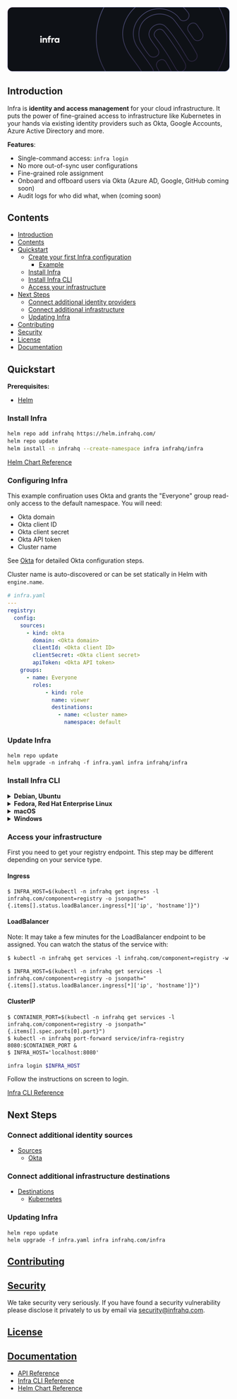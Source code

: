 <p align="center">
  <img src="./docs/images/InfraGithub.png"/>
</p>

## Introduction

Infra is **identity and access management** for your cloud infrastructure. It puts the power of fine-grained access to infrastructure like Kubernetes in your hands via existing identity providers such as Okta, Google Accounts, Azure Active Directory and more.

**Features**:
* Single-command access: `infra login`
* No more out-of-sync user configurations
* Fine-grained role assignment
* Onboard and offboard users via Okta (Azure AD, Google, GitHub coming soon)
* Audit logs for who did what, when (coming soon)

## Contents

* [Introduction](#introduction)
* [Contents](#contents)
* [Quickstart](#quickstart)
  * [Create your first Infra configuration](#create-your-first-infra-configuration)
    * [Example](#example)
  * [Install Infra](#install-infra)
  * [Install Infra CLI](#install-infra-cli)
  * [Access your infrastructure](#access-your-infrastructure)
* [Next Steps](#next-steps)
  * [Connect additional identity providers](#connect-additional-identity-providers)
  * [Connect additional infrastructure](#connect-additional-infrastructure)
  * [Updating Infra](#updating-infra)
* [Contributing](#contributing)
* [Security](#security)
* [License](#license)
* [Documentation](#documentation)

## Quickstart

**Prerequisites:**
* [Helm](https://helm.sh/)

### Install Infra

```bash
helm repo add infrahq https://helm.infrahq.com/
helm repo update
helm install -n infrahq --create-namespace infra infrahq/infra
```

[Helm Chart Reference](./docs/helm.md)

### Configuring Infra

This example confiruation uses Okta and grants the "Everyone" group read-only access to the default namespace. You will need:

* Okta domain
* Okta client ID
* Okta client secret
* Okta API token
* Cluster name

See [Okta](./docs/sources/okta.md) for detailed Okta configuration steps.

Cluster name is auto-discovered or can be set statically in Helm with `engine.name`.

```yaml
# infra.yaml
---
registry:
  config:
    sources:
      - kind: okta
        domain: <Okta domain>
        clientId: <Okta client ID>
        clientSecret: <Okta client secret>
        apiToken: <Okta API token>
    groups:
      - name: Everyone
        roles:
            - kind: role
              name: viewer
              destinations:
                - name: <cluster name>
                  namespace: default
```

### Update Infra

```
helm repo update
helm upgrade -n infrahq -f infra.yaml infra infrahq/infra
```

### Install Infra CLI

<details>
  <summary><strong>Debian, Ubuntu</strong></summary>

  ```bash
  sudo echo 'deb [trusted=yes] https://apt.fury.io/infrahq/ /' >/etc/apt/sources.list.d/infrahq.list
  sudo apt update
  sudo apt install infra
  ```
</details>

<details>
  <summary><strong>Fedora, Red Hat Enterprise Linux</strong></summary>

  ```bash
  sudo dnf config-manager --add-repo https://yum.fury.io/infrahq/
  sudo dnf install infra
  ```
</details>

<details>
  <summary><strong>macOS</strong></summary>

  ```bash
  brew install infrahq/tap/infra
  ```
</details>

<details>
  <summary><strong>Windows</strong></summary>

  ```powershell
  scoop bucket add infrahq https://github.com/infrahq/scoop.git
  scoop install infra
  ```
</details>

### Access your infrastructure

First you need to get your registry endpoint. This step may be different depending on your service type.

#### Ingress

```
$ INFRA_HOST=$(kubectl -n infrahq get ingress -l infrahq.com/component=registry -o jsonpath="{.items[].status.loadBalancer.ingress[*]['ip', 'hostname']}")
```

#### LoadBalancer

Note: It may take a few minutes for the LoadBalancer endpoint to be assigned. You can watch the status of the service with:

```
$ kubectl -n infrahq get services -l infrahq.com/component=registry -w
```

```
$ INFRA_HOST=$(kubectl -n infrahq get services -l infrahq.com/component=registry -o jsonpath="{.items[].status.loadBalancer.ingress[*]['ip', 'hostname']}")
```

#### ClusterIP

```
$ CONTAINER_PORT=$(kubectl -n infrahq get services -l infrahq.com/component=registry -o jsonpath="{.items[].spec.ports[0].port}")
$ kubectl -n infrahq port-forward service/infra-registry 8080:$CONTAINER_PORT &
$ INFRA_HOST='localhost:8080'
```

```bash
infra login $INFRA_HOST
```

Follow the instructions on screen to login.

<!--
TODO: add a login video
-->

[Infra CLI Reference](./docs/cli.md)

## Next Steps

### Connect additional identity sources

* [Sources](./docs/sources)
  * [Okta](./docs/sources/okta.md)

### Connect additional infrastructure destinations

* [Destinations](./docs/destinations)
  * [Kubernetes](./docs/destinations/kubernetes.md)

### Updating Infra

```
helm repo update
helm upgrade -f infra.yaml infra infrahq.com/infra
```

## [Contributing](./docs/contributing.md)

## [Security](./docs/security.md)

We take security very seriously. If you have found a security vulnerability please disclose it privately to us by email via [security@infrahq.com](mailto:security@infrahq.com).

## [License](./LICENSE)

## [Documentation](./docs)

* [API Reference](./docs/api.md)
* [Infra CLI Reference](./docs/cli.md)
* [Helm Chart Reference](./docs/helm.md)
